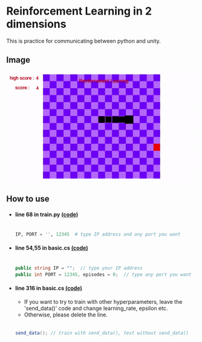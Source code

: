 # Reinforcement Learning in 2 dimensions

This is practice for communicating between python and unity.

## Image

![](../images/test.gif)


## How to use

+ #### line 68 in train.py [(code)](https://github.com/sammiee5311/3_dimensions_snake_game/blob/2cebb3ea3ac2c5c5846d7d0a9948dc83a6c20c9e/2d_practice/python/train.py#L68)

    ``` python

    IP, PORT = '', 12345  # type IP address and any port you want

    ```

+ #### line 54,55 in basic.cs [(code)](https://github.com/sammiee5311/3_dimensions_snake_game/blob/2cebb3ea3ac2c5c5846d7d0a9948dc83a6c20c9e/2d_practice/unity/Scripts/basic.cs#L54)

    ``` c#

    public string IP = "";  // type your IP address
    public int PORT = 12345, episodes = 0;  // type any port you want

    ```

+ #### line 316 in basic.cs [(code)](https://github.com/sammiee5311/3_dimensions_snake_game/blob/2cebb3ea3ac2c5c5846d7d0a9948dc83a6c20c9e/2d_practice/unity/Scripts/basic.cs#L316)

    + If you want to try to train with other hyperparameters, leave the 'send_data()' code and change learning_rate, epsilon etc. <br>
    + Otherwise, please delete the line.

    ``` c#

    send_data(); // train with send_data(), test without send_data()  

    ```